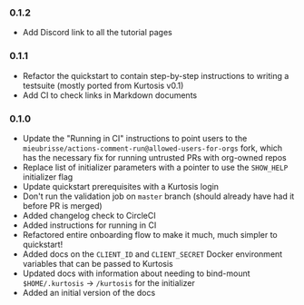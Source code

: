 ### 0.1.2
* Add Discord link to all the tutorial pages

### 0.1.1
* Refactor the quickstart to contain step-by-step instructions to writing a testsuite (mostly ported from Kurtosis v0.1)
* Add CI to check links in Markdown documents

### 0.1.0
* Update the "Running in CI" instructions to point users to the `mieubrisse/actions-comment-run@allowed-users-for-orgs` fork, which has the necessary fix for running untrusted PRs with org-owned repos
* Replace list of initializer parameters with a pointer to use the `SHOW_HELP` initializer flag
* Update quickstart prerequisites with a Kurtosis login
* Don't run the validation job on `master` branch (should already have had it before PR is merged)
* Added changelog check to CircleCI
* Added instructions for running in CI
* Refactored entire onboarding flow to make it much, much simpler to quickstart!
* Added docs on the `CLIENT_ID` and `CLIENT_SECRET` Docker environment variables that can be passed to Kurtosis
* Updated docs with information about needing to bind-mount `$HOME/.kurtosis` -> `/kurtosis` for the initializer
* Added an initial version of the docs
